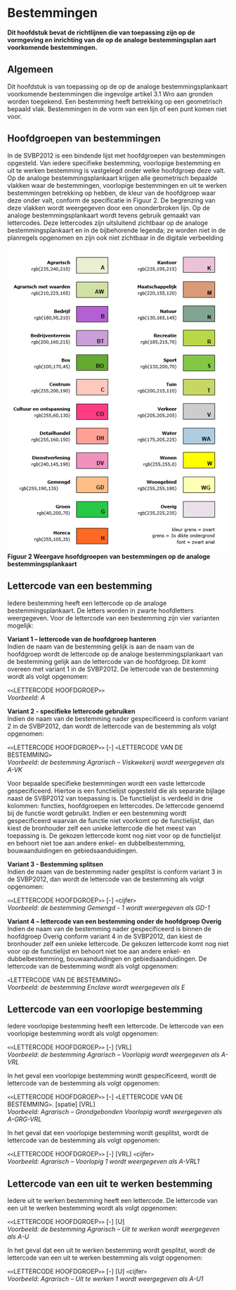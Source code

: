 # Bestemmingen
**Dit hoofdstuk bevat de richtlijnen die van toepassing zijn op de vormgeving en
inrichting van de op de analoge bestemmingsplan aart voorkomende bestemmingen.**

## Algemeen
Dit hoofdstuk is van toepassing op de op de analoge bestemmingsplankaart
voorkomende bestemmingen die ingevolge artikel 3.1 Wro aan gronden worden
toegekend. Een bestemming heeft betrekking op een geometrisch bepaald vlak.
Bestemmingen in de vorm van een lijn of een punt komen niet voor.

## Hoofdgroepen van bestemmingen
In de SVBP2012 is een bindende lijst met hoofdgroepen van bestemmingen
opgesteld. Van iedere specifieke bestemming, voorlopige bestemming en uit te
werken bestemming is vastgelegd onder welke hoofdgroep deze valt. Op de analoge
bestemmingsplankaart krijgen alle geometrisch bepaalde vlakken waar de
bestemmingen, voorlopige bestemmingen en uit te werken bestemmingen betrekking
op hebben, de kleur van de hoofdgroep waar deze onder valt, conform de
specificatie in Figuur 2. De begrenzing van deze vlakken wordt weergegeven door
een ononderbroken lijn. Op de analoge bestemmingsplankaart wordt tevens gebruik
gemaakt van lettercodes. Deze lettercodes zijn uitsluitend zichtbaar op de
analoge bestemmingsplankaart en in de bijbehorende legenda; ze worden niet in de
planregels opgenomen en zijn ook niet zichtbaar in de digitale verbeelding

![](media/fa9f505eb6ae5d37f74ef726c79a3aeb.png)  
**Figuur 2 Weergave hoofdgroepen van bestemmingen op de analoge
bestemmingsplankaart**

## Lettercode van een bestemming
Iedere bestemming heeft een lettercode op de analoge bestemmingsplankaart. De
letters worden in zwarte hoofdletters weergegeven. Voor de lettercode van een
bestemming zijn vier varianten mogelijk:

**Variant 1 – lettercode van de hoofdgroep hanteren**  
Indien de naam van de bestemming gelijk is aan de naam van de hoofdgroep wordt
de lettercode op de analoge bestemmingsplankaart van de bestemming gelijk aan de
lettercode van de hoofdgroep. Dit komt overeen met variant 1 in de SVBP2012. De
lettercode van de bestemming wordt als volgt opgenomen:

`<<`LETTERCODE HOOFDGROEP`>>`  
*Voorbeeld: A*

**Variant 2 - specifieke lettercode gebruiken**  
Indien de naam van de bestemming nader gespecificeerd is conform variant 2 in de
SVBP2012, dan wordt de lettercode van de bestemming als volgt opgenomen:

`<<`LETTERCODE HOOFDGROEP`>>` [-] `<`LETTERCODE VAN DE BESTEMMING`>`  
*Voorbeeld: de bestemming Agrarisch – Viskwekerij wordt weergegeven als A-VK*

Voor bepaalde specifieke bestemmingen wordt een vaste lettercode gespecificeerd.
Hiertoe is een functielijst opgesteld die als separate bijlage naast de SVBP2012
van toepassing is. De functielijst is verdeeld in drie kolommen: functies,
hoofdgroepen en lettercodes. De lettercode genoemd bij de functie wordt
gebruikt. Indien er een bestemming wordt gespecificeerd waarvan de functie niet
voorkomt op de functielijst, dan kiest de bronhouder zelf een unieke lettercode
die het meest van toepassing is. De gekozen lettercode komt nog niet voor op de
functielijst en behoort niet toe aan andere enkel- en dubbelbestemming,
bouwaanduidingen en gebiedsaanduidingen.

**Variant 3 - Bestemming splitsen**  
Indien de naam van de bestemming nader gesplitst is conform variant 3 in de
SVBP2012, dan wordt de lettercode van de bestemming als volgt opgenomen:

`<<`LETTERCODE HOOFDGROEP`>>` [-] `<`cijfer`>`  
*Voorbeeld: de bestemming Gemengd - 1 wordt weergegeven als GD-1*

**Variant 4 – lettercode van een bestemming onder de hoofdgroep Overig**  
Indien de naam van de bestemming nader gespecificeerd is binnen de hoofdgroep
Overig conform variant 4 in de SVBP2012, dan kiest de bronhouder zelf een unieke
lettercode. De gekozen lettercode komt nog niet voor op de functielijst en
behoort niet toe aan andere enkel- en dubbelbestemming, bouwaanduidingen en
gebiedsaanduidingen. De lettercode van de bestemming wordt als volgt opgenomen:

`<`LETTERCODE VAN DE BESTEMMING`>`  
*Voorbeeld: de bestemming Enclave wordt weergegeven als E*

## Lettercode van een voorlopige bestemming
Iedere voorlopige bestemming heeft een lettercode. De lettercode van een
voorlopige bestemming wordt als volgt opgenomen:

`<<`LETTERCODE HOOFDGROEP`>>` [-] [VRL]  
*Voorbeeld: de bestemming Agrarisch – Voorlopig wordt weergegeven als A-VRL*

In het geval een voorlopige bestemming wordt gespecificeerd, wordt de lettercode
van de bestemming als volgt opgenomen:

`<<`LETTERCODE HOOFDGROEP`>>` [-] `<`LETTERCODE VAN DE BESTEMMING`>`. [spatie] [VRL]  
*Voorbeeld: Agrarisch – Grondgebonden Voorlopig wordt weergegeven als A-GRG-VRL*

In het geval dat een voorlopige bestemming wordt gesplitst, wordt de lettercode
van de bestemming als volgt opgenomen:

`<<`LETTERCODE HOOFDGROEP`>>` [-] [VRL] `<`cijfer`>`  
*Voorbeeld: Agrarisch – Voorlopig 1 wordt weergegeven als A-VRL1*

## Lettercode van een uit te werken bestemming
Iedere uit te werken bestemming heeft een lettercode. De lettercode van een uit
te werken bestemming wordt als volgt opgenomen:

`<<`LETTERCODE HOOFDGROEP`>>` [-] [U]  
*Voorbeeld: de bestemming Agrarisch – Uit te werken wordt weergegeven als A-U*

In het geval dat een uit te werken bestemming wordt gesplitst, wordt de
lettercode van een uit te werken bestemming als volgt opgenomen:

`<<`LETTERCODE HOOFDGROEP`>>` [-] [U] `<`cijfer`>`  
*Voorbeeld: Agrarisch – Uit te werken 1 wordt weergegeven als A-U1*  

